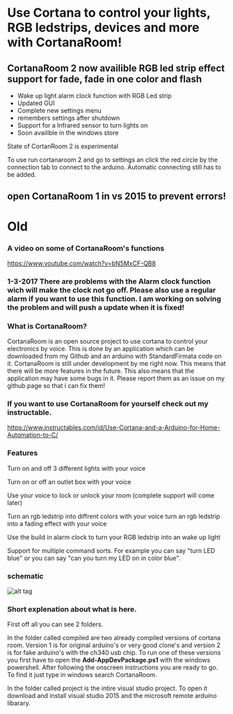 # Use Cortana to control your lights, RGB ledstrips, devices and more with CortanaRoom!


## CortanaRoom 2 now availible RGB led strip effect support for fade, fade in one color and flash
* Wake up light alarm clock function with RGB Led strip
* Updated GUI
* Complete new settings menu
* remembers settings after shutdown
* Support for a Infrared sensor to turn lights on 
* Soon availible in the windows store

State of CortanRoom 2 is experimental

To use run cortanaroom 2 and go to settings an click the red circle by the connection tab to connect to the arduino. Automatic connecting still has to be added.




## open CortanaRoom 1 in vs 2015 to prevent errors!

# Old

### A video on some of CortanaRoom's functions

https://www.youtube.com/watch?v=bN5MxCF-QB8

### 1-3-2017 There are problems with the Alarm clock function wich will make the clock not go off. Please also use a regular alarm if you want to use this function. I am working on solving the problem and will push a update when it is fixed!

### What is CortanaRoom?

CortanaRoom is an open source project to use cortana  to control your electronics by voice. This is done by an application which can be downloaded from my Github and an arduino with StandardFirmata code on it. CortanaRoom is still under development by me right now. This means that there will be more features in the future. This also means that the application may have some bugs in it. Please report them as an issue on my github page so that i can fix them!

### If you want to use CortanaRoom for yourself check out my instructable.

https://www.instructables.com/id/Use-Cortana-and-a-Arduino-for-Home-Automation-to-C/

### Features

Turn on and off 3 different lights with your voice

Turn on or off an outlet box with your voice

Use your voice to lock or unlock your room (complete support will come later)

Turn an rgb ledstrip into diffrent colors with your voice turn an rgb ledstrip into a fading effect with your voice

Use the build in alarm clock to turn your RGB ledstrip into an wake up light

Support for multiple command sorts. For example you can say "turn LED blue" or you can say "can you turn my LED on in color blue".

### schematic

![alt tag](https://github.com/sieuwe1/CortanaRoom/blob/master/20170223_224139.jpg)


### Short explenation about what is here.

First off all you can see 2 folders. 

In the folder called compiled are two already compiled versions of cortana room. Version 1 is for original arduino's or very good clone's and version 2 is for fake arduino's with the ch340 usb chip. To run one of these versions you first have to open the **Add-AppDevPackage.ps1** with the windows powershell. After following the onscreen instructions you are ready to go. To find it just type in windows search CortanaRoom.

In the folder called project is the intire visual studio project. To open it download and install visual studio 2015 and the microsoft remote arduino libarary. 

